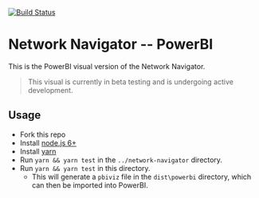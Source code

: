 [![Build Status](https://travis-ci.org/Microsoft/PowerBI-visuals-NetworkNavigator.svg?branch=develop)](https://travis-ci.org/Microsoft/PowerBI-visuals-NetworkNavigator)

# Network Navigator -- PowerBI

This is the PowerBI visual version of the Network Navigator.

> This visual is currently in beta testing and is undergoing active development.

## Usage
* Fork this repo
* Install [node.js 6+](https://nodejs.org)
* Install [yarn](https://yarnpkg.com/)
* Run `yarn && yarn test` in the `../network-navigator` directory.
* Run `yarn && yarn test` in this directory.
    * This will generate a `pbiviz` file in the `dist\powerbi` directory, which can then be imported into PowerBI.
